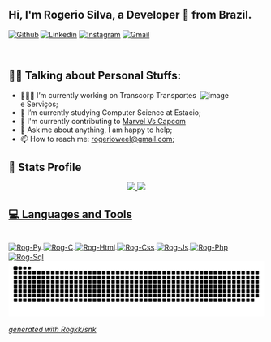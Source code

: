 ## Hi, I'm Rogerio Silva, a Developer 🚀 from Brazil.

[![Github](https://img.shields.io/badge/-Github-000?style=flat&logo=Github&logoColor=white)](https://github.com/Rogkk)
[![Linkedin](https://img.shields.io/badge/-LinkedIn-blue?style=flat&logo=Linkedin&logoColor=white)](https://www.linkedin.com/in/rogsamuel/)
[![Instagram](https://img.shields.io/badge/-Instagram-c13584?style=flat&labelColor=c13584&logo=instagram&logoColor=white)](https://www.instagram.com/rogkkk/)
[![Gmail](https://img.shields.io/badge/-Gmail-c14438?style=flat&logo=Gmail&logoColor=white)](mailto:rogerioweel@gmail.com)

&nbsp;

## 🙍‍♂️ Talking about Personal Stuffs:

<img width="25%" align="right" alt="image" src="https://raw.githubusercontent.com/MicaelliMedeiros/micaellimedeiros/master/image/computer-illustration.png" />

- 👨🏽‍💻 I’m currently working on Transcorp Transportes e Serviços;
- 🌱 I’m currently studying Computer Science at Estacio;
- 🚀 I'm currently contributing to [Marvel Vs Capcom](https://github.com/Rogkk/Trabalho-Des.-Web)
- 💬 Ask me about anything, I am happy to help;
- 📫 How to reach me: rogerioweel@gmail.com;


## 🌟 Stats Profile

<div align=center>
  <a href="https://github.com/Rogkk">
  <img height="140em" src="https://github-readme-stats.vercel.app/api?username=Rogkk&show_icons=true&theme=tokyonight"/>
  <img height="140em" src="https://github-readme-stats.vercel.app/api/top-langs/?username=Rogkk&layout=compact&theme=tokyonight"/>
</div>

## 💻 Languages and Tools

<div style="display: inline_block"><br>
  <img align="center" alt="Rog-Py" height="30" width="40" src="https://cdn.jsdelivr.net/gh/devicons/devicon@latest/icons/python/python-original.svg"/>
  <img align="center" alt="Rog-C" height="30" width="40" src="https://cdn.jsdelivr.net/gh/devicons/devicon@latest/icons/c/c-original.svg"/>
  <img align="center" alt="Rog-Html" height="30" width="40" src="https://cdn.jsdelivr.net/gh/devicons/devicon@latest/icons/html5/html5-original.svg"/>
  <img align="center" alt="Rog-Css" height="30" width="40" src="https://cdn.jsdelivr.net/gh/devicons/devicon@latest/icons/css3/css3-original.svg"/>
  <img align="center" alt="Rog-Js" height="30" width="40" src="https://cdn.jsdelivr.net/gh/devicons/devicon@latest/icons/javascript/javascript-original.svg"/>
  <img align="center" alt="Rog-Php" height="30" width="40" src="https://cdn.jsdelivr.net/gh/devicons/devicon@latest/icons/php/php-original.svg"/>
  <img align="center" alt="Rog-Sql" height="30" width="40" src="https://cdn.jsdelivr.net/gh/devicons/devicon@latest/icons/mysql/mysql-original-wordmark.svg"/>   
</div>

<picture>
  <source media="(prefers-color-scheme: dark)" srcset="https://raw.githubusercontent.com/Rogkk/Rogkk/output/github-contribution-grid-snake-dark.svg">
  <source media="(prefers-color-scheme: light)" srcset="https://raw.githubusercontent.com/Rogkk/Rogkk/output/github-contribution-grid-snake.svg">
  <img alt="github contribution grid snake animation" src="https://raw.githubusercontent.com/Rogkk/Rogkk/output/github-contribution-grid-snake.svg">
</picture>

_generated with [Rogkk/snk](https://github.com/Rogkk/snk)_
